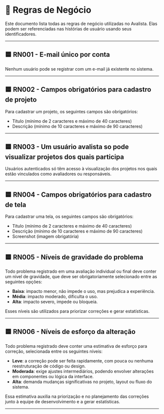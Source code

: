 # 📘 Regras de Negócio

Este documento lista todas as regras de negócio utilizadas no Avalista. Elas podem ser referenciadas nas histórias de usuário usando seus identificadores.

---

## 🟦 RN001 - E-mail único por conta

Nenhum usuário pode se registrar com um e-mail já existente no sistema.

---

## 🟦 RN002 - Campos obrigatórios para cadastro de **projeto**

Para cadastrar um projeto, os seguintes campos são obrigatórios:

- Título (mínimo de 2 caracteres e máximo de 40 caracteres)
- Descrição (mínimo de 10 caracteres e máximo de 90 caracteres)

---

## 🟦 RN003 - Um usuário avalista so pode visualizar projetos dos quais participa

Usuários autenticados só têm acesso à visualização dos projetos nos quais estão vinculados como avaliadores ou responsáveis.

---

## 🟦 RN004 - Campos obrigatórios para cadastro de **tela**

Para cadastrar uma tela, os seguintes campos são obrigatórios:

- Título (mínimo de 2 caracteres e máximo de 40 caracteres)
- Descrição (mínimo de 10 caracteres e máximo de 90 caracteres)
- Screenshot (imagem obrigatória)

---

## 🟦 RN005 - Níveis de **gravidade do problema**

Todo problema registrado em uma avaliação individual ou final deve conter um nível de gravidade, que deve ser obrigatoriamente selecionado entre as seguintes opções:

- **Baixa**: impacto menor, não impede o uso, mas prejudica a experiência.
- **Média**: impacto moderado, dificulta o uso.
- **Alta**: impacto severo, impede ou bloqueia.

Esses níveis são utilizados para priorizar correções e gerar estatísticas.

---

## 🟦 RN006 - Níveis de **esforço da alteração**

Todo problema registrado deve conter uma estimativa de esforço para correção, selecionada entre os seguintes níveis:

- **Leve**: a correção pode ser feita rapidamente, com pouca ou nenhuma reestruturação de código ou design.
- **Moderada**: exige ajustes intermediários, podendo envolver alterações em componentes ou lógica da interface.
- **Alta**: demanda mudanças significativas no projeto, layout ou fluxo do sistema.

Essa estimativa auxilia na priorização e no planejamento das correções junto à equipe de desenvolvimento e a gerar estatísticas.

---
